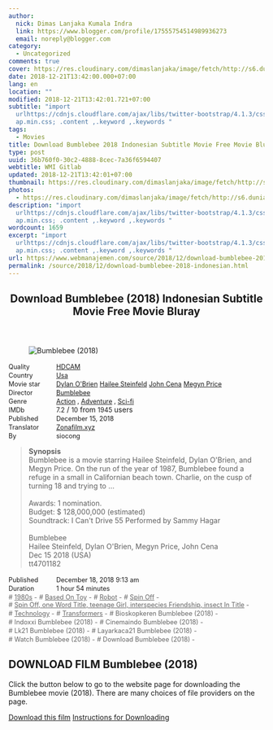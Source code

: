 ```yaml
---
author:
  nick: Dimas Lanjaka Kumala Indra
  link: https://www.blogger.com/profile/17555754514989936273
  email: noreply@blogger.com
category:
  - Uncategorized
comments: true
cover: https://res.cloudinary.com/dimaslanjaka/image/fetch/http://s6.dunia21.net/wp-content/uploads/2018/12/film-bumblebee-2018-lk21.jpg
date: 2018-12-21T13:42:00.000+07:00
lang: en
location: ""
modified: 2018-12-21T13:42:01.721+07:00
subtitle: "import
  urlhttps://cdnjs.cloudflare.com/ajax/libs/twitter-bootstrap/4.1.3/css/bootstr\
  ap.min.css; .content ,.keyword ,.keywords "
tags:
  - Movies
title: Download Bumblebee 2018 Indonesian Subtitle Movie Free Movie Bluray
type: post
uuid: 36b760f0-30c2-4888-8cec-7a36f6594407
webtitle: WMI Gitlab
updated: 2018-12-21T13:42:01+07:00
thumbnail: https://res.cloudinary.com/dimaslanjaka/image/fetch/http://s6.dunia21.net/wp-content/uploads/2018/12/film-bumblebee-2018-lk21.jpg
photos:
  - https://res.cloudinary.com/dimaslanjaka/image/fetch/http://s6.dunia21.net/wp-content/uploads/2018/12/film-bumblebee-2018-lk21.jpg
description: "import
  urlhttps://cdnjs.cloudflare.com/ajax/libs/twitter-bootstrap/4.1.3/css/bootstr\
  ap.min.css; .content ,.keyword ,.keywords "
wordcount: 1659
excerpt: "import
  urlhttps://cdnjs.cloudflare.com/ajax/libs/twitter-bootstrap/4.1.3/css/bootstr\
  ap.min.css; .content ,.keyword ,.keywords "
url: https://www.webmanajemen.com/source/2018/12/download-bumblebee-2018-indonesian.html
permalink: /source/2018/12/download-bumblebee-2018-indonesian.html
---
```


<div>  <style>  @import url("https://cdnjs.cloudflare.com/ajax/libs/twitter-bootstrap/4.1.3/css/bootstrap.min.css");  .content *,.keyword *,.keywords * { max-width:100%}  .keywords h3 { margin-right: 15px; color: #666 }   .keywords h3::before { content: "#"; }  .keywords h3::after { content: "-"; }  .content h3 { display: inline-block; }  .keywords h3 { display: block }  .content-wrapper {          position: relative      }      .content-wrapper::before {          background: -moz-linear-gradient(top, rgba(255, 255, 255, 0) 0, rgba(255, 255, 255, 1) 100%);          background: -webkit-linear-gradient(top, rgba(255, 255, 255, 0) 0, rgba(255, 255, 255, 1) 100%);          background: linear-gradient(to bottom, rgba(255, 255, 255, 0) 0, rgba(255, 255, 255, 1) 100%);          filter: progid: DXImageTransform.Microsoft.gradient(startColorstr='#00ffffff', endColorstr='#ffffff', GradientType=0);          bottom: 0;          left: 0;          position: absolute;          width: 100%;          color: #fff;          height: 50px;          /*content: '';*/          /*z-index: 3*/      }      .keywords h3 a {          color: #666      }      .content {          position: relative      }      .content h2,      .content h3 {          font-style: normal;          display: inline-block;          font-weight: 400;          margin: 0;          padding: 0;          font-size: 90%      }      .content-media,      .show-more {          font-size: 80%      }      .content h2 {          width: 90px      }      .content-poster {          margin-bottom: 10px      }  </style>  <article class="post"><header class="post-header"><h1 for="title"> <span class="notranslate"> Download Bumblebee (2018) Indonesian Subtitle Movie Free Movie Bluray</span> </h1></header><div class="content-wrapper" id="movie-detail"><div class="row toggle-more">  <div class="col-xs-2 content-poster"><figure><img src="https://res.cloudinary.com/dimaslanjaka/image/fetch/http://s6.dunia21.net/wp-content/uploads/2018/12/film-bumblebee-2018-lk21.jpg" alt="Bumblebee (2018)" title="Watch Bumblebee (2018) Indonesian Subtitles Streaming Movie Free Download Online" class="img-thumbnail"></figure></div>  <div class="col-xs-10 content">  <div>  <h2> <span class="notranslate"> Quality</span> </h2>  <h3> <span class="notranslate"> <a href="http://web-manajemen.blogspot.com/p/search.html?q=quality%20hdcam" title="List of the latest and most complete HDCAM films">HDCAM</a></span> </h3>  </div>  <div>  <h2> <span class="notranslate"> Country</span> </h2>  <h3> <span class="notranslate"> <a href="http://web-manajemen.blogspot.com/p/search.html?q=country%20usa" title="List of the latest and most complete films made in the USA">Usa</a></span> </h3>  </div>  <div>  <h2> <span class="notranslate"> Movie star</span> </h2>  <h3> <span class="notranslate"> <a href="http://web-manajemen.blogspot.com/p/search.html?q=artist%20dylan%20obrien">Dylan O'Brien</a></span> </h3>  <h3> <span class="notranslate"> <a href="http://web-manajemen.blogspot.com/p/search.html?q=artist%20hailee%20steinfeld">Hailee Steinfeld</a></span> </h3>  <h3> <span class="notranslate"> <a href="http://web-manajemen.blogspot.com/p/search.html?q=artist%20john%20cena">John Cena</a></span> </h3>  <h3> <span class="notranslate"> <a href="http://web-manajemen.blogspot.com/p/search.html?q=artist%20megyn%20price">Megyn Price</a></span> </h3>  </div>  <div>  <h2> <span class="notranslate"> Director</span> </h2>  <h3> <span class="notranslate"> <a href="http://web-manajemen.blogspot.com/p/search.html?q=director%20bumblebee">Bumblebee</a></span> </h3>  </div>  <div>  <h2> <span class="notranslate"> Genre</span> </h2>  <h3> <span class="notranslate"> <a href="http://web-manajemen.blogspot.com/p/search.html?q=genre%20action" title="List of the latest and most complete films Genres">Action</a> , <a href="http://web-manajemen.blogspot.com/p/search.html?q=genre%20adventure" title="List of the latest and most complete films Genres">Adventure</a> , <a href="http://web-manajemen.blogspot.com/p/search.html?q=genre%20sci%20fi" title="List of the latest and most complete films Genres">Sci-fi</a></span> </h3>  </div>  <div>  <h2> <span class="notranslate"> IMDb</span> </h2>  <h3> <span class="notranslate"> 7.2</span> </h3> <span class="notranslate"> /</span> <h3> <span class="notranslate"> 10</span> </h3> <span class="notranslate"> from</span> <h3> <span class="notranslate"> 1945</span> </h3> <span class="notranslate"> users</span> </div>  <div>  <h2> <span class="notranslate"> Published</span> </h2>  <h3> <span class="notranslate"> December 15, 2018</span> </h3>  </div>  <div>  <h2> <span class="notranslate"> Translator</span> </h2>  <h3> <span class="notranslate"> <a href="http://web-manajemen.blogspot.com/p/search.html?q=translator%20zonafilm%20xyz">Zonafilm.xyz</a></span> </h3>  </div>  <div>  <h2> <span class="notranslate"> By</span> </h2>  <h3> <span class="notranslate"> siocong</span> </h3>  </div>  <blockquote> <span class="notranslate"> <strong>Synopsis</strong></span> <br><span class="notranslate"> Bumblebee is a movie starring Hailee Steinfeld, Dylan O'Brien, and Megyn Price.</span> <span class="notranslate"> On the run of the year of 1987, Bumblebee found a refuge in a small in Californian beach town.</span> <span class="notranslate"> Charlie, on the cusp of turning 18 and trying to ...</span> <br><br><span class="notranslate"> Awards: 1 nomination.</span> <br><span class="notranslate"> Budget: $ 128,000,000 (estimated)</span> <br><span class="notranslate"> Soundtrack: I Can't Drive 55 Performed by Sammy Hagar</span> <br><span><br></span> <span class="notranslate"> <span>Bumblebee</span></span> <span><br></span> <span class="notranslate"> <span>Hailee Steinfeld, Dylan O'Brien, Megyn Price, John Cena</span></span> <span><br></span> <span class="notranslate"> <span>Dec 15 2018 (USA)</span></span> <span><br></span> <span class="notranslate"> <span>tt4701182</span></span> </blockquote>  <div>  <h2> <span class="notranslate"> Published</span> </h2>  <h3> <span class="notranslate"> December 18, 2018 9:13 am</span> </h3>  </div>  <div>  <h2> <span class="notranslate"> Duration</span> </h2>  <h3> <span class="notranslate"> 1 hour 54 minutes</span> </h3>  </div>  <div class="keywords">  <h3> <span class="notranslate"> <a href="http://web-manajemen.blogspot.com/p/search.html?q=tag%201980s">1980s</a></span> </h3>  <h3> <span class="notranslate"> <a href="http://web-manajemen.blogspot.com/p/search.html?q=tag%20based%20on%20toy">Based On Toy</a></span> </h3>  <h3> <span class="notranslate"> <a href="http://web-manajemen.blogspot.com/p/search.html?q=tag%20robot">Robot</a></span> </h3>  <h3> <span class="notranslate"> <a href="http://web-manajemen.blogspot.com/p/search.html?q=tag%20spin%20off">Spin Off</a></span> </h3>  <h3> <span class="notranslate"> <a href="http://web-manajemen.blogspot.com/p/search.html?q=tag%20spin%20offone%20word%20titleteenage%20girlinterspecies%20friendshipinsect%20in%20title">Spin Off, one Word Title, teenage Girl, interspecies Friendship, insect In Title</a></span> </h3>  <h3> <span class="notranslate"> <a href="http://web-manajemen.blogspot.com/p/search.html?q=tag%20technology">Technology</a></span> </h3>  <h3> <span class="notranslate"> <a href="http://web-manajemen.blogspot.com/p/search.html?q=tag%20transformers">Transformers</a></span> </h3>  <h3> <span class="notranslate"> Bioskopkeren Bumblebee (2018)</span> </h3>  <h3> <span class="notranslate"> Indoxxi Bumblebee (2018)</span> </h3>  <h3> <span class="notranslate"> Cinemaindo Bumblebee (2018)</span> </h3>  <h3> <span class="notranslate"> Lk21 Bumblebee (2018)</span> </h3>  <h3> <span class="notranslate"> Layarkaca21 Bumblebee (2018)</span> </h3>  <h3> <span class="notranslate"> Watch Bumblebee (2018)</span> </h3>  <h3> <span class="notranslate"> Download Bumblebee (2018)</span> </h3>  </div>  </div>  </div></div></article><div class="download-movie" id="download-movie">  <h2> <span class="notranslate"> DOWNLOAD FILM Bumblebee (2018)</span> </h2>  <p> <span class="notranslate"> Click the button below to go to the website page for downloading the Bumblebee movie (2018).</span> <span class="notranslate"> There are many choices of file providers on the page.</span> </p> <a href="http://dl.layarkaca21.vip/get/bumblebee-2018" target="_blank" class="btn btn-success" rel="noopener noreferer nofollow"><i class="fa-download"></i></a> <span class="notranslate"> <a href="http://dl.layarkaca21.vip/get/bumblebee-2018" target="_blank" class="btn btn-success" rel="noopener noreferer nofollow">Download this film</a></span> <a href="http://web-manajemen.blogspot.com/p/search.html?q=petunjuk%20cara%20download%20film" target="_blank" class="btn btn-default"><i class="fa-info-circled"></i></a> <span class="notranslate"> <a href="http://web-manajemen.blogspot.com/p/search.html?q=petunjuk%20cara%20download%20film" target="_blank" class="btn btn-default">Instructions for Downloading</a></span> </div>  </div>  <script src="https://codepen.io/dimaslanjaka/pen/aQRrbR.js"></script>